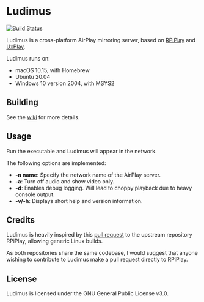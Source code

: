 # Ludimus

[![Build Status](https://travis-ci.org/wegank/ludimus.svg?branch=master)](https://travis-ci.org/wegank/ludimus)

Ludimus is a cross-platform AirPlay mirroring server, based on [RPiPlay](https://github.com/FD-/RPiPlay) and [UxPlay](https://github.com/antimof/UxPlay).

Ludimus runs on:

- macOS 10.15, with Homebrew
- Ubuntu 20.04
- Windows 10 version 2004, with MSYS2

## Building

See the [wiki](https://github.com/wegank/ludimus/wiki) for more details.

## Usage

Run the executable and Ludimus will appear in the network.

The following options are implemented:

- **-n name**: Specify the network name of the AirPlay server.
- **-a**: Turn off audio and show video only.
- **-d**: Enables debug logging. Will lead to choppy playback due to heavy console output.
- **-v/-h**: Displays short help and version information.

## Credits

Ludimus is heavily inspired by this [pull request](https://github.com/FD-/RPiPlay/pull/146) to the upstream repository RPiPlay, allowing generic Linux builds.

As both repositories share the same codebase, I would suggest that anyone wishing to contribute to Ludimus make a pull request directly to RPiPlay.

## License

Ludimus is licensed under the GNU General Public License v3.0.
